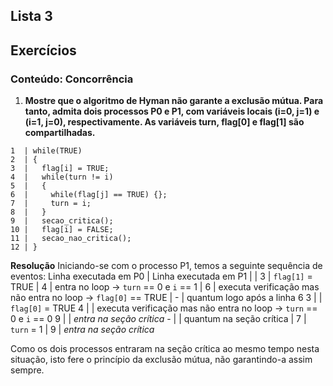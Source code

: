 ## Lista 3
## Exercícios

### Conteúdo: Concorrência

1. **Mostre que o algoritmo de Hyman não garante a exclusão mútua. Para tanto, admita dois processos P0 e P1, com variáveis locais (i=0, j=1) e (i=1, j=0), respectivamente. As variáveis turn, flag[0] e flag[1] são compartilhadas.**
```
1  | while(TRUE)
2  | {
3  |   flag[i] = TRUE;
4  |   while(turn != i)
5  |   {
6  |     while(flag[j] == TRUE) {};
7  |     turn = i;
8  |   }
9  |   secao_critica();
10 |   flag[i] = FALSE;
11 |   secao_nao_critica();
12 | }
```

**Resolução**
Iniciando-se com o processo P1, temos a seguinte sequência de eventos:
Linha executada em P0 | Linha executada em P1 |
                      |          3            | `flag[1]` = TRUE
                      |          4            | entra no loop -> `turn` == 0 e `i` == 1
                      |          6            | executa verificação mas não entra no loop -> `flag[0]` == TRUE
                      |          -            | quantum logo após a linha 6
         3            |                       | `flag[0]` = TRUE
         4            |                       | executa verificação mas não entra no loop -> `turn` == 0 e `i` == 0
         9            |                       | *entra na seção crítica*
         -            |                       | quantum na seção crítica
                      |         7             | `turn` = 1
                      |         9             | *entra na seção crítica*

Como os dois processos entraram na seção crítica ao mesmo tempo nesta situação, isto fere o princípio da exclusão mútua, não garantindo-a assim sempre.